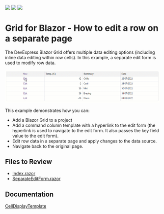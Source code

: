 <!-- default badges list -->
![](https://img.shields.io/endpoint?url=https://codecentral.devexpress.com/api/v1/VersionRange/198051624/23.1.3%2B)
[![](https://img.shields.io/badge/Open_in_DevExpress_Support_Center-FF7200?style=flat-square&logo=DevExpress&logoColor=white)](https://supportcenter.devexpress.com/ticket/details/T802173)
[![](https://img.shields.io/badge/📖_How_to_use_DevExpress_Examples-e9f6fc?style=flat-square)](https://docs.devexpress.com/GeneralInformation/403183)
<!-- default badges end -->

# Grid for Blazor - How to edit a row on a separate page

The DevExpress Blazor Grid offers multiple data editing options (including inline data editing within row cells). In this example, a separate edit form is used to modify row data.

![Edit form on a separate page](images/datagrid-with-external-edit-form.gif)

This example demonstrates how you can:

* Add a Blazor Grid to a project
* Add a command column template with a hyperlink to the edit form (the hyperlink is used to navigate to the edit form. It also passes the key field value to the edit form).
* Edit row data in a separate page and apply changes to the data source.
* Navigate back to the original page.

## Files to Review

* [Index.razor](./CS/DataGridSeparateEditForm/Pages/Index.razor)
* [SeparateEditForm.razor](./CS/DataGridSeparateEditForm/Pages/SeparateEditForm.razor)

## Documentation

[CellDisplayTemplate](https://docs.devexpress.com/Blazor/DevExpress.Blazor.DxGridCommandColumn.CellDisplayTemplate)
